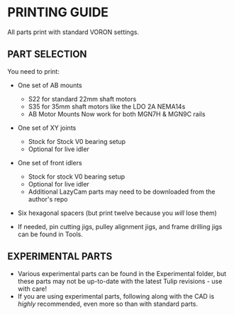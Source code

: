 # PRINTING GUIDE

All parts print with standard VORON settings. 

## PART SELECTION
You need to print:
- One set of AB mounts
  - S22 for standard 22mm shaft motors
  - S35 for 35mm shaft motors like the LDO 2A NEMA14s
  - AB Motor Mounts Now work for both MGN7H & MGN9C rails

- One set of XY joints
  - Stock for Stock V0 bearing setup
  - Optional for live idler
- One set of front idlers
  - Stock for stock V0 bearing setup
  - Optional for live idler
  - Additional LazyCam parts may need to be downloaded from the author's repo 
- Six hexagonal spacers (but print twelve because you *will* lose them)
- If needed, pin cutting jigs, pulley alignment jigs, and frame drilling jigs can be found in Tools.


## EXPERIMENTAL PARTS
- Various experimental parts can be found in the Experimental folder, but these parts may not be up-to-date with the latest Tulip revisions - use with care!
- If you are using experimental parts, following along with the CAD is *highly* recommended, even more so than with standard parts.

